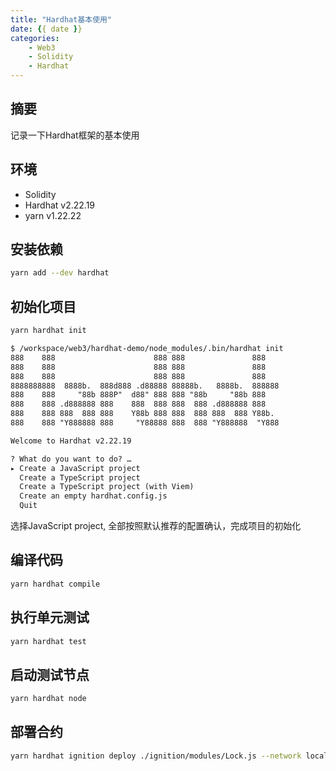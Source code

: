 ```yaml
---
title: "Hardhat基本使用"
date: {{ date }}
categories:
    - Web3
    - Solidity
    - Hardhat
---
```


## 摘要

记录一下Hardhat框架的基本使用

## 环境

- Solidity
- Hardhat v2.22.19
- yarn v1.22.22

## 安装依赖

```bash
yarn add --dev hardhat
```

## 初始化项目


```bash
yarn hardhat init
```

```txt
$ /workspace/web3/hardhat-demo/node_modules/.bin/hardhat init
888    888                      888 888               888
888    888                      888 888               888
888    888                      888 888               888
8888888888  8888b.  888d888 .d88888 88888b.   8888b.  888888
888    888     "88b 888P"  d88" 888 888 "88b     "88b 888
888    888 .d888888 888    888  888 888  888 .d888888 888
888    888 888  888 888    Y88b 888 888  888 888  888 Y88b.
888    888 "Y888888 888     "Y88888 888  888 "Y888888  "Y888

Welcome to Hardhat v2.22.19

? What do you want to do? … 
▸ Create a JavaScript project
  Create a TypeScript project
  Create a TypeScript project (with Viem)
  Create an empty hardhat.config.js
  Quit
```

选择JavaScript project, 全部按照默认推荐的配置确认，完成项目的初始化

## 编译代码

```bash
yarn hardhat compile
```

## 执行单元测试

```bash
yarn hardhat test
```

## 启动测试节点

```bash
yarn hardhat node
```

## 部署合约

```bash
yarn hardhat ignition deploy ./ignition/modules/Lock.js --network localhost
```

